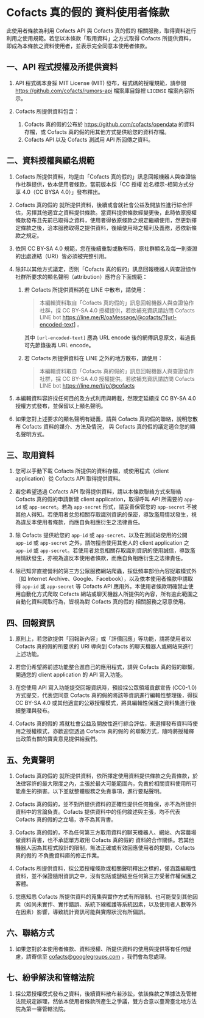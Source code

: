 # Cofacts 真的假的 資料使用者條款

此使用者條款為利用 Cofacts API 與 Cofacts 真的假的 相關服務，取得資料進行利用之使用規範。若您以本條款「取用資料」之方式取得 Cofacts 所提供資料，即成為本條款之資料使用者，並表示完全同意本使用者條款。

## 一、API 程式授權及所提供資料

1. API 程式碼本身採 MIT License (MIT) 發布，程式碼的授權規範，請參閱 https://github.com/cofacts/rumors-api 檔案庫目錄裡 `LICENSE` 檔案內容所示。

2. Cofacts 所提供資料包含：
    1. Cofacts 真的假的公布於 https://github.com/cofacts/opendata 的資料存檔，或 Cofacts 真的假的用其他方式提供給您的資料存檔。
    2. Cofacts API 以及 Cofacts 測試用 API 所回傳之資料。

## 二、資料授權與顯名規範

1. Cofacts 所提供資料，均是由「Cofacts 真的假的」訊息回報機器人與查證協作社群提供，依本使用者條款，當前版本採「CC 授權 姓名標示-相同方式分享 4.0（CC BYSA 4.0）」發布釋出。

2. Cofacts 真的假的 就所提供資料，後續或會就社會公益及開放性進行綜合評估，另擇其他適宜之資料提供條款。當資料提供條款經變更後，此時依原授權條款發布且先前已取得之資料，使用者得依原條款之規定繼續使用，然更新擇定條款之後，洽本服務取得之提供資料，後續使用時之權利及義務，悉依新條款之規定。

3. 依照 CC BY-SA 4.0 規範，您在後續重製或散布時，原社群顯名及每一則查證的出處連結（URI）皆必須被完整引用。

4. 除非以其他方式議定，否則「Cofacts 真的假的」訊息回報機器人與查證協作社群所要求的顯名聲明（attribution）應符合下面規範：
    1. 若 Cofacts 所提供資料將在 LINE 中散布，請使用：
        > 本編輯資料取自「Cofacts 真的假的」訊息回報機器人與查證協作社群，採 CC BY-SA 4.0 授權提供，若欲補充資訊請訪問 Cofacts LINE bot https://line.me/R/oaMessage/@cofacts/?[url-encoded-text] 。

        其中 `[url-encoded-text]` 應為 URL encode 後的網傳訊息原文，若過長可先節錄後再 URL encode。
    2. 若 Cofacts 所提供資料在 LINE 之外的地方散布，請使用：
        > 本編輯資料取自「Cofacts 真的假的」訊息回報機器人與查證協作社群，採 CC BY-SA 4.0 授權提供。若欲補充資訊請訪問 Cofacts LINE bot https://line.me/ti/p/@cofacts

5. 本編輯資料容許採任何目的及方式利用與轉載，然限定延續採 CC BY-SA 4.0 授權方式發布，並保留以上顯名聲明。

6. 如果您對上述要求的顯名聲明有疑義，請與 Cofacts 真的假的聯絡，說明您散布 Cofacts 資料的媒介、方法及情況， 與 Cofacts 真的假的議定適合您的顯名聲明方式。

## 三、取用資料

1. 您可以手動下載 Cofacts 所提供的資料存檔，或使用程式（client application）從 Cofacts API 取得提供資料。

2. 若您希望透過 Cofacts API 取得提供資料，請以本條款聯絡方式來聯絡 Cofacts 真的假的申請新建 client application，取得呼叫 API 所需要的 `app-id` 或 `app-secret`。若為 `app-secret` 形式，請妥善保管您的 `app-secret` 不被其他人得知。若使用者怠忽相關存取識別資訊的保密，導致濫用情狀發生，視為違反本使用者條款，而應自負相應衍生之法律責任。

3. 除 Cofacts 提供給您的 `app-id` 或 `app-secret`、以及在測試站使用的公開 `app-id` 或 `app-secret` 之外，請勿擅自使用其他人的 client application 之 `app-id` 或 `app-secret`。若使用者怠忽相關存取識別資訊的使用誠信，導致濫用情狀發生，亦視為違反本使用者條款，而應自負相應衍生之法律責任。

4. 除已知非直接營利的第三方公眾服務網站爬蟲，採低頻率部份內容捉取模式外（如 Internet Archive、Google、Facebook），以及依本使用者條款申請取得 `app-id` 或 `app-secret` 等 Cofacts API 應用外，本使用者條款明確禁止使用自動化方式爬取 Cofacts 網站或聊天機器人所提供的內容，所有逾此範圍之自動化資料爬取行為，皆視為對 Cofacts 真的假的 相關服務之惡意使用。

## 四、回報資訊

1. 原則上，若您欲提供「回報新內容」或「評價回應」等功能，請將使用者以 Cofacts 真的假的所要求的 URI 導向到 Cofacts 的聊天機器人或網站來進行上述功能。

2. 若您仍希望將前述功能整合進自己的應用程式，請與 Cofacts 真的假的聯繫，開通您的 client application 的 API 寫入功能。

3. 在您使用 API 寫入功能提交回報資訊時，預設採公眾領域貢獻宣告 (CC0-1.0) 方式提交，代表您同意 Cofacts 真的假的將該等資訊進行編輯性整理後，得採 CC BY-SA 4.0 或其他適宜的公眾授權模式，將具編輯性保護之資料集進行後續整理與發布。

4. Cofacts 真的假的 將就社會公益及開放性進行綜合評估，來選擇發布資料時使用之授權模式，亦歡迎您透過 Cofacts 真的假的 的聯繫方式，隨時將授權釋出政策有關的寶貴意見提供給我們。

## 五、免責聲明

1. Cofacts 真的假的 就所提供資料，依所擇定使用資料提供條款之免責條款，於法律容許的最大限度之內，主張於最大可能範圍內，免責於相關資料使用所可能產生的損害。以下並就整體服務之免責事項，進行要點聲明。

2. Cofacts 真的假的，並不對所提供資料的正確性提供任何擔保，亦不為所提供資料中的言論負責。Cofacts 提供資料中的任何敘述與主張，均不代表 Cofacts 真的假的之立場，亦不為其背書。

3. Cofacts 真的假的，不為任何第三方取用資料的聊天機器人、網站、內容農場做資料背書，也不承認單方取用 Cofacts 真的假的 資料的合作關係。若其他機器人因為其程式設計的限制，無法正確或有效回應使用者的提問，Cofacts 真的假的 不負擔資料庫的修正作業。

4. Cofacts 所提供資料，採公眾授權條款或相關聲明釋出之標的，僅涵蓋編輯性資料，並不保證隨附資訊之中，沒有包括或鏈結至任何第三方受著作權保護之客體。

5. 您應知悉 Cofacts 所提供資料的蒐集與實作方式有所限制、也可能受到其他因素（如尚未實作、實作錯誤、系統下線維護等系統因素，以及使用者人數等外在因素）影響，導致統計資訊可能與實際狀況有所偏誤。

## 六、聯絡方式

1. 如果您對於本使用者條款、資料授權、所提供資料的使用與提供等有任何疑慮，請寄信至 cofacts@googlegroups.com ，我們會為您處理。

## 七、紛爭解決和管轄法院

1. 採公眾授權模式發布之資料，後續資料散布若涉訟，依該條款之準據法及管轄法院規定辦理，然依本使用者條款所產生之爭議，雙方合意以臺灣臺北地方法院為第一審管轄法院。


